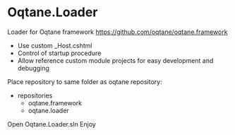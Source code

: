 # Oqtane.Loader
Loader for Oqtane framework
https://github.com/oqtane/oqtane.framework

+ Use custom _Host.cshtml
+ Control of startup procedure 
+ Allow reference custom module projects for easy development and debugging

Place repository to same folder as oqtane repository:
* repositories
  - oqtane.framework
  - oqtane.loader 

Open Oqtane.Loader.sln
Enjoy
